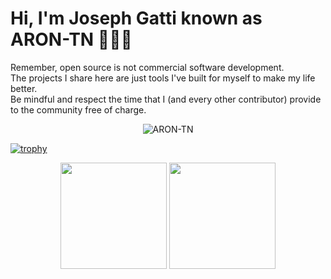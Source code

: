 # Hi, I'm Joseph Gatti known as ARON-TN 👋👨‍💻
Remember, open source is not commercial software development. <br/>The projects I share here are just tools I've built for myself to make my life better. <br/>Be mindful and respect the time that I (and every other contributor) provide to the community free of charge.
<p align="center"> <img src="https://komarev.com/ghpvc/?username=ARON-TN&color=green" alt="ARON-TN" /> </p>

[![trophy](https://github-profile-trophy.vercel.app/?username=ARON-TN)](https://github.com/ryo-ma/github-profile-trophy)

<p align="center">
  <img  height="170" src="https://github-readme-stats.vercel.app/api?username=aron-tn&theme=buefy&show_icons=true" />
  <img height="170" src="https://github-readme-stats.vercel.app/api/top-langs/?username=ARON-TN&layout=compact&theme=buefy&show_icons=true&langs_count=6" />
</p>

